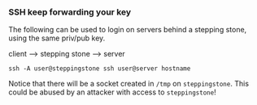 ### SSH keep forwarding your key
The following can be used to login on servers behind a stepping stone, using the same priv/pub key.

client --> stepping stone --> server

`ssh -A user@steppingstone ssh user@server hostname`

Notice that there will be a socket created in `/tmp` on `steppingstone`. This could be abused by an attacker with access to `steppingstone`!
